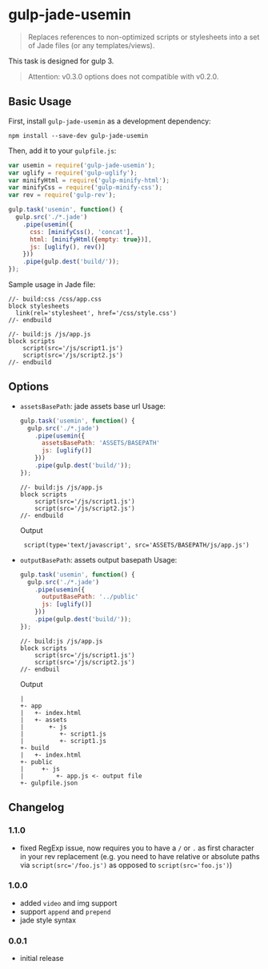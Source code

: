 # gulp-jade-usemin
> Replaces references to non-optimized scripts or stylesheets into a set of Jade files (or any templates/views).

This task is designed for gulp 3.
> Attention: v0.3.0 options does not compatible with v0.2.0.

## Basic Usage

First, install `gulp-jade-usemin` as a development dependency:

```shell
npm install --save-dev gulp-jade-usemin
```

Then, add it to your `gulpfile.js`:

```javascript
var usemin = require('gulp-jade-usemin');
var uglify = require('gulp-uglify');
var minifyHtml = require('gulp-minify-html');
var minifyCss = require('gulp-minify-css');
var rev = require('gulp-rev');

gulp.task('usemin', function() {
  gulp.src('./*.jade')
    .pipe(usemin({
      css: [minifyCss(), 'concat'],
      html: [minifyHtml({empty: true})],
      js: [uglify(), rev()]
    }))
    .pipe(gulp.dest('build/'));
});
```

Sample usage in Jade file:

```jade
//- build:css /css/app.css
block stylesheets
  link(rel='stylesheet', href='/css/style.css')
//- endbuild

//- build:js /js/app.js
block scripts
    script(src='/js/script1.js')
    script(src='/js/script2.js')
//- endbuild
```

## Options
-  `assetsBasePath`: jade assets base url
    Usage:
    ```javascript
    gulp.task('usemin', function() {
      gulp.src('./*.jade')
        .pipe(usemin({
          assetsBasePath: 'ASSETS/BASEPATH'
          js: [uglify()]
        }))
        .pipe(gulp.dest('build/'));
    });
    ```
    
    ```jade
    //- build:js /js/app.js
    block scripts
        script(src='/js/script1.js')
        script(src='/js/script2.js')
    //- endbuild
    ```
    Output
    ```jade
     script(type='text/javascript', src='ASSETS/BASEPATH/js/app.js')
    ```

-  `outputBasePath`: assets output basepath
    Usage:
    ```javascript
    gulp.task('usemin', function() {
      gulp.src('./*.jade')
        .pipe(usemin({
          outputBasePath: '../public'
          js: [uglify()]
        }))
        .pipe(gulp.dest('build/'));
    });
    ```
    
    ```jade
    //- build:js /js/app.js
    block scripts
        script(src='/js/script1.js')
        script(src='/js/script2.js')
    //- endbuil
    ```
    
    Output
    ```
    |
    +- app
    |   +- index.html
    |   +- assets
    |       +- js
    |          +- script1.js
    |          +- script1.js
    +- build
    |   +- index.html
    +- public
    |     +- js
    |         +- app.js <- output file
    +- gulpfile.json
    ```

## Changelog

### 1.1.0
- fixed RegExp issue, now requires you to have a `/` or `.` as first character in your rev replacement (e.g. you need to have relative or absolute paths via `script(src='/foo.js')` as opposed to `script(src='foo.js')`)

### 1.0.0
- added `video` and img support
- support `append` and `prepend`
- jade style syntax

### 0.0.1
- initial release
